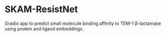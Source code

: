 # SKAM-ResistNet
Gradio app to predict small molecule binding affinity to TEM-1 β-lactamase using protein and ligand embeddings.

